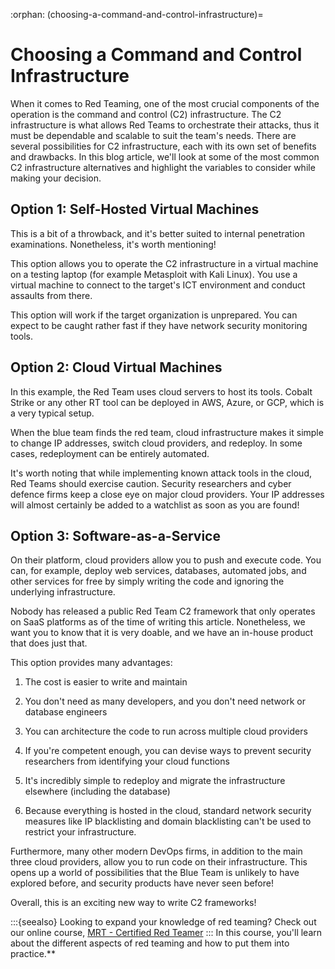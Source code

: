 :orphan:
(choosing-a-command-and-control-infrastructure)=

# Choosing a Command and Control Infrastructure

When it comes to Red Teaming, one of the most crucial components of the operation is the command and control (C2) infrastructure. The C2 infrastructure is what allows Red Teams to orchestrate their attacks, thus it must be dependable and scalable to suit the team's needs. There are several possibilities for C2 infrastructure, each with its own set of benefits and drawbacks. In this blog article, we'll look at some of the most common C2 infrastructure alternatives and highlight the variables to consider while making your decision.

## Option 1: Self-Hosted Virtual Machines

This is a bit of a throwback, and it's better suited to internal penetration examinations. Nonetheless, it's worth mentioning!

This option allows you to operate the C2 infrastructure in a virtual machine on a testing laptop (for example Metasploit with Kali Linux). You use a virtual machine to connect to the target's ICT environment and conduct assaults from there.

This option will work if the target organization is unprepared. You can expect to be caught rather fast if they have network security monitoring tools.

## Option 2: Cloud Virtual Machines

In this example, the Red Team uses cloud servers to host its tools. Cobalt Strike or any other RT tool can be deployed in AWS, Azure, or GCP, which is a very typical setup.

When the blue team finds the red team, cloud infrastructure makes it simple to change IP addresses, switch cloud providers, and redeploy. In some cases, redeployment can be entirely automated.

It's worth noting that while implementing known attack tools in the cloud, Red Teams should exercise caution. Security researchers and cyber defence firms keep a close eye on major cloud providers. Your IP addresses will almost certainly be added to a watchlist as soon as you are found!

## Option 3: Software-as-a-Service

On their platform, cloud providers allow you to push and execute code. You can, for example, deploy web services, databases, automated jobs, and other services for free by simply writing the code and ignoring the underlying infrastructure.

Nobody has released a public Red Team C2 framework that only operates on SaaS platforms as of the time of writing this article. Nonetheless, we want you to know that it is very doable, and we have an in-house product that does just that.

This option provides many advantages:

1. The cost is easier to write and maintain

2. You don't need as many developers, and you don't need network or database engineers

3. You can architecture the code to run across multiple cloud providers

4. If you're competent enough, you can devise ways to prevent security researchers from identifying your cloud functions

5. It's incredibly simple to redeploy and migrate the infrastructure elsewhere (including the database)

6. Because everything is hosted in the cloud, standard network security measures like IP blacklisting and domain blacklisting can't be used to restrict your infrastructure.

Furthermore, many other modern DevOps firms, in addition to the main three cloud providers, allow you to run code on their infrastructure. This opens up a world of possibilities that the Blue Team is unlikely to have explored before, and security products have never seen before!

Overall, this is an exciting new way to write C2 frameworks!

:::{seealso}
Looking to expand your knowledge of red teaming? Check out our online course, [MRT - Certified Red Teamer](https://www.mosse-institute.com/certifications/mrt-certified-red-teamer.html)
::: In this course, you'll learn about the different aspects of red teaming and how to put them into practice.**
